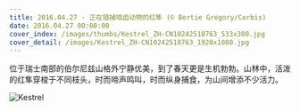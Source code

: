 ```yaml
---
title: 2016.04.27 - 正在猎捕啮齿动物的红隼 (© Bertie Gregory/Corbis)
date: 2016.04.27 00:00:00
cover_index: /images/thumbs/Kestrel_ZH-CN10242518763_533x300.jpg
cover_detail: /images/Kestrel_ZH-CN10242518763_1920x1080.jpg
---
```


位于瑞士南部的伯尔尼兹山格外宁静优美，到了春天更是生机勃勃。山林中，活泼的红隼穿梭于不同枝头，时而啼声鸣叫，时而纵身捕食，为山间增添不少活力。

![Kestrel](/images/Kestrel_ZH-CN10242518763_1920x1080.jpg)
